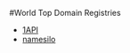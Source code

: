 #World Top Domain Registries

- [1API](http://www.1api.net/ "CEO: Jens Wagner")
- [namesilo](https://www.namesilo.com/)
